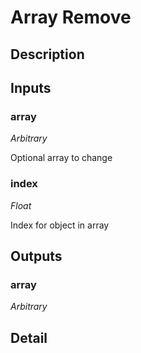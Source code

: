 # Array Remove

## Description


## Inputs
### array

*Arbitrary*

Optional array to change

### index

*Float*

Index for object in array

## Outputs
### array

*Arbitrary*



## Detail

